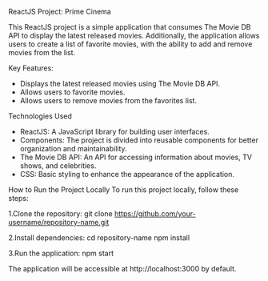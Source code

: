 ReactJS Project: Prime Cinema

This ReactJS project is a simple application that consumes The Movie DB API to display the latest released movies. Additionally, the application allows users to create a list of favorite movies, with the ability to add and remove movies from the list.

Key Features:
 - Displays the latest released movies using The Movie DB API.
 - Allows users to favorite movies.
 - Allows users to remove movies from the favorites list.

Technologies Used
 - ReactJS: A JavaScript library for building user interfaces.
 - Components: The project is divided into reusable components for better organization and maintainability.
 - The Movie DB API: An API for accessing information about movies, TV shows, and celebrities.
 - CSS: Basic styling to enhance the appearance of the application.
 
How to Run the Project Locally
To run this project locally, follow these steps:

1.Clone the repository:
git clone https://github.com/your-username/repository-name.git

2.Install dependencies:
cd repository-name
npm install

3.Run the application:
npm start

The application will be accessible at http://localhost:3000 by default.
